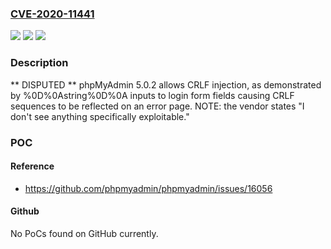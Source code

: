 ### [CVE-2020-11441](https://cve.mitre.org/cgi-bin/cvename.cgi?name=CVE-2020-11441)
![](https://img.shields.io/static/v1?label=Product&message=n%2Fa&color=blue)
![](https://img.shields.io/static/v1?label=Version&message=n%2Fa&color=blue)
![](https://img.shields.io/static/v1?label=Vulnerability&message=n%2Fa&color=brighgreen)

### Description

** DISPUTED ** phpMyAdmin 5.0.2 allows CRLF injection, as demonstrated by %0D%0Astring%0D%0A inputs to login form fields causing CRLF sequences to be reflected on an error page. NOTE: the vendor states "I don't see anything specifically exploitable."

### POC

#### Reference
- https://github.com/phpmyadmin/phpmyadmin/issues/16056

#### Github
No PoCs found on GitHub currently.

